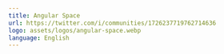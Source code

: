 ```yaml
---
title: Angular Space
url: https://twitter.com/i/communities/1726237719762714636
logo: assets/logos/angular-space.webp
language: English
---
```

